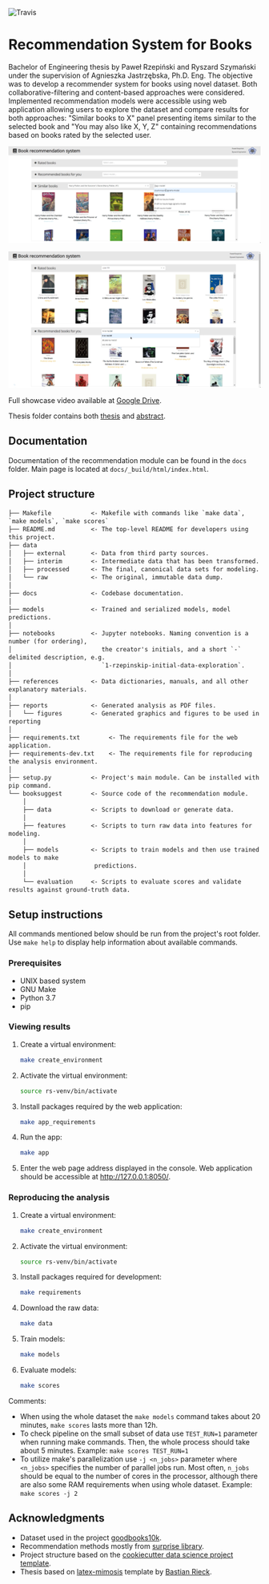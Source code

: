 ![Travis](https://travis-ci.com/szymanskir/Recommendation-system.svg?token=vMgapB9HzV6RFvox4Fiq&branch=master)

# Recommendation System for Books

Bachelor of Engineering thesis by Paweł Rzepiński and Ryszard Szymański under the supervision of Agnieszka Jastrzębska, Ph.D. Eng. The objective was to develop a recommender system for books using novel dataset. Both collaborative-filtering and content-based approaches were considered. Implemented recommendation models were accessible using web application allowing users to explore the dataset and compare results for both approaches: "Similar books to X" panel presenting items similar to the selected book and "You may also like X, Y, Z" containing recommendations based on books rated by the selected user.

![content-based methods](https://github.com/szymanskir/booksuggest/blob/master/docs/cb-screen.png "Content-based methods")

![collaborative filtering methods](https://github.com/szymanskir/booksuggest/blob/master/docs/cf-screen.png "Collaborative filtering methods")

Full showcase video available at [Google Drive](https://drive.google.com/open?id=1Se6Xu496xKTsYOAvgedjifapsvz2zaTD).

Thesis folder contains both [thesis](thesis/thesis.pdf) and [abstract](thesis/abstract-EN.pdf).

## Documentation

Documentation of the recommendation module can be found in the `docs` folder. Main page is located at `docs/_build/html/index.html`.

## Project structure

    ├── Makefile           <- Makefile with commands like `make data`, `make models`, `make scores`
    ├── README.md          <- The top-level README for developers using this project.
    ├── data
    │   ├── external       <- Data from third party sources.
    │   ├── interim        <- Intermediate data that has been transformed.
    │   ├── processed      <- The final, canonical data sets for modeling.
    │   └── raw            <- The original, immutable data dump.
    │
    ├── docs               <- Codebase documentation.
    │
    ├── models             <- Trained and serialized models, model predictions.
    │
    ├── notebooks          <- Jupyter notebooks. Naming convention is a number (for ordering),
    │                         the creator's initials, and a short `-` delimited description, e.g.
    │                         `1-rzepinskip-initial-data-exploration`.
    │
    ├── references         <- Data dictionaries, manuals, and all other explanatory materials.
    │
    ├── reports            <- Generated analysis as PDF files.
    │   └── figures        <- Generated graphics and figures to be used in reporting
    │
    ├── requirements.txt        <- The requirements file for the web application.
    ├── requirements-dev.txt    <- The requirements file for reproducing the analysis environment.
    │
    ├── setup.py           <- Project's main module. Can be installed with pip command.
    └── booksuggest        <- Source code of the recommendation module.
        │
        ├── data           <- Scripts to download or generate data.
        │
        ├── features       <- Scripts to turn raw data into features for modeling.
        │
        ├── models         <- Scripts to train models and then use trained models to make
        │                   predictions.
        │
        └── evaluation     <- Scripts to evaluate scores and validate results against ground-truth data.

## Setup instructions

All commands mentioned below should be run from the project's root folder. Use `make help` to display help information about available commands.

### Prerequisites

- UNIX based system
- GNU Make
- Python 3.7
- pip

### Viewing results

1. Create a virtual environment:
    ```bash
    make create_environment
    ```
2. Activate the virtual environment:
    ```bash
    source rs-venv/bin/activate
    ```
3. Install packages required by the web application:
    ```bash
    make app_requirements
    ```
4. Run the app:
    ```bash
    make app
    ```
5. Enter the web page address displayed in the console. Web application should be accessible at <http://127.0.0.1:8050/>.

### Reproducing the analysis

1. Create a virtual environment:
    ```bash
    make create_environment
    ```
2. Activate the virtual environment:
    ```bash
    source rs-venv/bin/activate
    ```
3. Install packages required for development:
    ```bash
    make requirements
    ```
4. Download the raw data:
    ```bash
    make data
    ```
5. Train models:
    ```bash
    make models
    ```
6. Evaluate models:
    ```bash
    make scores
    ```

Comments:

- When using the whole dataset the `make models` command takes about 20 minutes, `make scores` lasts more than 12h.
- To check pipeline on the small subset of data use `TEST_RUN=1` parameter when running make commands. Then, the whole process should take about 5 minutes. Example: `make scores TEST_RUN=1`
- To utilize make's parallelization use `-j <n_jobs>` parameter where `<n_jobs>` specifies the number of parallel jobs run. Most often, `n_jobs` should be equal to the number of cores in the processor, although there are also some RAM requirements when using whole dataset. Example: `make scores -j 2`

## Acknowledgments

- Dataset used in the project [goodbooks10k](https://github.com/zygmuntz/goodbooks-10k).
- Recommendation methods mostly from [surprise library](https://github.com/NicolasHug/Surprise).
- Project structure based on the [cookiecutter data science project template](https://drivendata.github.io/cookiecutter-data-science/).
- Thesis based on [latex-mimosis](https://github.com/rzepinskip/latex-mimosis) template by [Bastian Rieck](https://bastian.rieck.me/).
